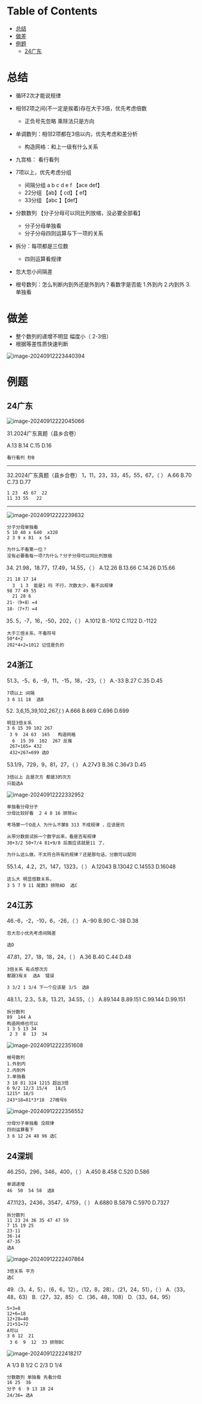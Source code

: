 # Table of Contents

* [总结](#总结)
* [做差](#做差)
* [例题](#例题)
  * [24广东](#24广东)


# 总结

+  循环2次才能说规律
+  相邻2项之间(不一定是挨着)存在大于3倍，优先考虑倍数

   +  正负号先忽略 乘除法只是方向
+  单调数列：相邻2项都在3倍以内，优先考虑和差分析

   +  构造网格：和上一级有什么关系
+  九宫格： 看行看列
+ 7项以上，优先考虑分组
  + 间隔分组  a b c  d e f    【ace def】
  + 22分组  【ab】【 cd】【 ef】
  + 33分组  【abc 】【def】
+ 分数数列 【分子分母可以同比列放缩，没必要全部看】
  + 分子分母单独看
  + 分子分母四则运算与下一项的关系
+ 拆分：每项都是三位数

  + 四则运算看规律
+  忽大忽小间隔差
+  根号数列：怎么判断内到外还是外到内？看数字是否能
   1.外到内
   2.内到外
   3.单独看





# 做差

- 整个数列的递增不明显 幅度小（ 2-3倍）
- 根据等差性质快速判断

![image-20240912223440394](.images/image-20240912223440394.png)





# 例题

## 24广东

![image-20240912222045066](.images/image-20240912222045066.png)

31.2024广东真题（县乡合卷）

A.13 
B.14 
C.15 
D.16

```
看行看列 秒B
```

------------------



32.2024广东真题（县乡合卷） 1，11，23，33，45，55，67，（ ） 
A.66 
B.70 
C.73 
D.77

```
1 23  45 67  22
11 33 55   22
```

----------



![image-20240912222239832](.images/image-20240912222239832.png)

````
分子分母单独看
5 10 40 x 640  x320
2 3 9 x 81  x 54

为什么不看第一位？
没有必要看每一项?为什么？分子分母可以同比列放缩
````

34. 21.98，18.77，17.49，14.55，（ ） 
A.12.26 
B.13.66 
C.14.26 
D.15.66 

```
21 18 17 14
  3  1 3  能是1 吗 不行，次数太少，看不出规律
98 77 49 55
  21 28 6
21-（9+8）=4
18-（7+7）=4
```



35. 5，-7，16，-50，202，（ ） 
A.1012 
B.-1012 
C.1122 
D.-1122

```
大于三倍关系，不看符号
50*4+2
202*4+2=1012 记住是负的
```



## 24浙江



51.3，-5，6，-9，11，-15，18，-23，（ ）
A.-33
B.27
C.35
D.45

```
7项以上 间隔
3 6 11 18  选B
```

52. 3,6,15,39,102,267,(  )
    A.666
    B.669
    C.696
    D.699

```
明显3倍关系
3 6 15 39 102 267
 3 9  24 63  165   构造网格
  6  15 39  102  267 反推
 267+165= 432
 432+267=699 选D
```

53.1/9，729，9，81，27，（ ）
A.27√3
B.36
C.36√3
D.45

```
3倍以上 且是次方 都是3的次方
只能选A
```

![image-20240912222332952](.images/image-20240912222332952.png)

````
单独看分母分子
分母比较好看  2 4 8 16 排除ac

考场蒙一个D走人 为什么不蒙B 313 不成规律 ，应该是坑

从带分数尝试拆一个数字出来，看是否有规律
30+3/2 50+7/4 81+9/8 后面应该就是11 了，

为什么这么做，不太符合所有的规律？还是那句话，分数可以配同
````

55.1.4，4.2，21，147，1323，（ ）
A.12043
B.13042
C.14553
D.16048

```
这么大 明显倍数关系，
3 5 7 9 11 尾数3 排除AD  选C
```

## 24江苏



46.-6，-2，-10，6，-26，（ ） 
A.-90 
B.90 
C.-38 
D.38 

```
忽大忽小优先考虑间隔差

选D
```



47.81，27，18，18，24，（ ） 
A.36 
B.40 
C.44 
D.48 

```
3倍关系 有点想次方
都跟3有关  选A  错误

3 3/2 1 3/4 下一个应该是 3/5  选B

```

48.1.1，2.3，5.8，13.21，34.55，（ ） 
A.89.144 
B.89.151 
C.99.144 
D.99.151

```
拆分数列
89  144 A
构造网络也可以
1 3 5 13 34
 2 3  8  13  34
```



![image-20240912222351608](.images/image-20240912222351608.png)

```
根号数列
1.外到内
2.内到外
3.单独看
3 18 81 324 1215 超出3倍
6 9/2 12/3 15/4   18/5  
1215* 18/5
243*18=81*3*18  27根号6
```



![image-20240912222356552](.images/image-20240912222356552.png)

```
分母分子单独看 没规律
四则运算看下
3 6 12 24 48 96 选C
```



## 24深圳

46.250，296，346，400，（ ）
A.450 
B.458 
C.520 
D.586

```
单调递增
46  50  54 58  选B
```



47.1123，2436，3547，4759，（ ）
A.6880 
B.5879 
C.5970 
D.7327

```
拆分数列
11 23 24 36 35 47 47 59
7 15 19 25 
23-11
36-14
47-35
选A 
```



![image-20240912222407864](.images/image-20240912222407864.png)



```
3倍关系 平方
选C
```



49.（3，4，5），（6，6，12），（12，8，28），（21，24，51），（ ） 
A.（33，48，63） 
B.（27，32，85） 
C.（36，48，108） 
D.（33，64，95） 

```
5+3=8
12+6=18
12+28=40
21+51=72
A可以
3 6 12  21
 3 6  9  12  33 排除BC
```



![image-20240912222418217](.images/image-20240912222418217.png)

A 1/3 B 1/2 C 2/3 D 1/4

```
分数数列 单独看 先看分母
16 25  36
分子 6  9 13 18 24
24/36= 选A
```


